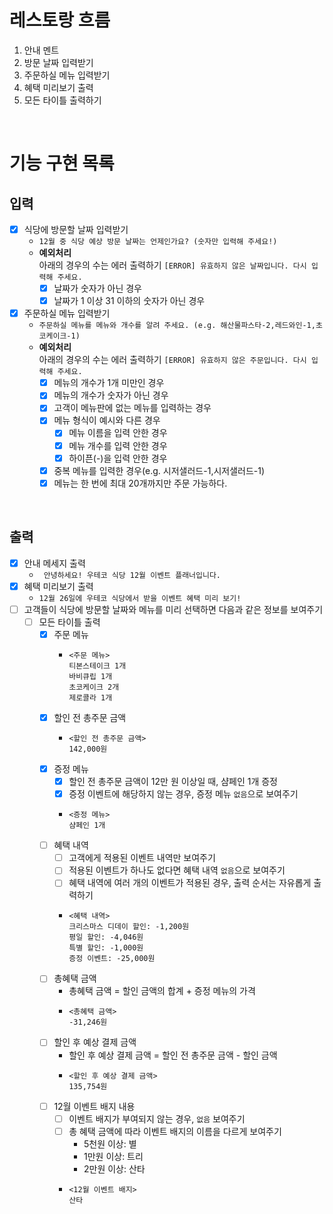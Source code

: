 # 레스토랑 흐름
1. 안내 멘트
2. 방문 날짜 입력받기
3. 주문하실 메뉴 입력받기
4. 혜택 미리보기 출력
5. 모든 타이틀 출력하기

<br>

# 기능 구현 목록
## 입력
- [x] 식당에 방문할 날짜 입력받기
  - `12월 중 식당 예상 방문 날짜는 언제인가요? (숫자만 입력해 주세요!)`
  - **예외처리** <br>
    아래의 경우의 수는 에러 출력하기 `[ERROR] 유효하지 않은 날짜입니다. 다시 입력해 주세요.`
    - [x] 날짜가 숫자가 아닌 경우
    - [x] 날짜가 1 이상 31 이하의 숫자가 아닌 경우
- [x] 주문하실 메뉴 입력받기
  - `주문하실 메뉴를 메뉴와 개수를 알려 주세요. (e.g. 해산물파스타-2,레드와인-1,초코케이크-1)`
  - **예외처리** <br>
    아래의 경우의 수는 에러 출력하기 `[ERROR] 유효하지 않은 주문입니다. 다시 입력해 주세요.`
    - [x] 메뉴의 개수가 1개 미만인 경우
    - [x] 메뉴의 개수가 숫자가 아닌 경우
    - [x] 고객이 메뉴판에 없는 메뉴를 입력하는 경우
    - [x] 메뉴 형식이 예시와 다른 경우
      - [x] 메뉴 이름을 입력 안한 경우
      - [x] 메뉴 개수를 입력 안한 경우
      - [x] 하이픈(-)을 입력 안한 경우
    - [x] 중복 메뉴를 입력한 경우(e.g. 시저샐러드-1,시저샐러드-1)
    - [x] 메뉴는 한 번에 최대 20개까지만 주문 가능하다.

<br>

## 출력
- [x] 안내 메세지 출력
  - ` 안녕하세요! 우테코 식당 12월 이벤트 플래너입니다.`
- [x] 혜택 미리보기 출력
  - `12월 26일에 우테코 식당에서 받을 이벤트 혜택 미리 보기!`
- [ ] 고객들이 식당에 방문할 날짜와 메뉴를 미리 선택하면 다음과 같은 정보를 보여주기
  - [ ] 모든 타이틀 출력
    - [x] 주문 메뉴
      - ```
        <주문 메뉴>
        티본스테이크 1개
        바비큐립 1개
        초코케이크 2개
        제로콜라 1개
        ```
    - [x] 할인 전 총주문 금액
      - ```
        <할인 전 총주문 금액>
        142,000원
        ```
    - [x] 증정 메뉴
      - [x] 할인 전 총주문 금액이 12만 원 이상일 때, 샴페인 1개 증정
      - [x] 증정 이벤트에 해당하지 않는 경우, 증정 메뉴 `없음`으로 보여주기
      - ```
        <증정 메뉴>
        샴페인 1개
        ```
    - [ ] 혜택 내역
      - [ ] 고객에게 적용된 이벤트 내역만 보여주기
      - [ ] 적용된 이벤트가 하나도 없다면 혜택 내역 `없음`으로 보여주기
      - [ ] 혜택 내역에 여러 개의 이벤트가 적용된 경우, 출력 순서는 자유롭게 출력하기
      - ```
        <혜택 내역>
        크리스마스 디데이 할인: -1,200원
        평일 할인: -4,046원
        특별 할인: -1,000원
        증정 이벤트: -25,000원
        ```
    - [ ] 총혜택 금액
      - 총혜택 금액 = 할인 금액의 합계 + 증정 메뉴의 가격
      - ```
        <총혜택 금액>
        -31,246원
        ```
    - [ ] 할인 후 예상 결제 금액
      - 할인 후 예상 결제 금액 = 할인 전 총주문 금액 - 할인 금액
      - ```
        <할인 후 예상 결제 금액>
        135,754원
        ```
    - [ ] 12월 이벤트 배지 내용
      - [ ] 이벤트 배지가 부여되지 않는 경우, `없음` 보여주기
      - [ ] 총 혜택 금액에 따라 이벤트 배지의 이름을 다르게 보여주기
        - 5천원 이상: 별
        - 1만원 이상: 트리
        - 2만원 이상: 산타
      - ```
        <12월 이벤트 배지>
        산타
        ```